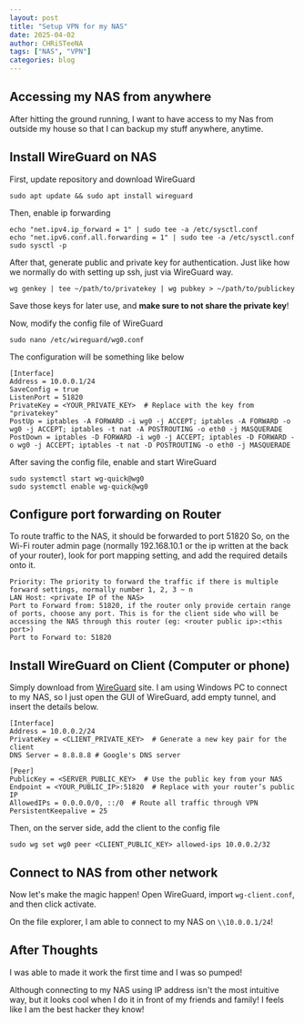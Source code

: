 ```yaml
---
layout: post
title: "Setup VPN for my NAS"
date: 2025-04-02
author: CHRiSTeeNA
tags: ["NAS", "VPN"]
categories: blog
---
```


## Accessing my NAS from anywhere
After hitting the ground running, I want to have access to my Nas from outside my house so that I can backup my stuff anywhere, anytime.

## Install WireGuard on NAS
First, update repository and download WireGuard
```
sudo apt update && sudo apt install wireguard
```
Then, enable ip forwarding
```
echo "net.ipv4.ip_forward = 1" | sudo tee -a /etc/sysctl.conf
echo "net.ipv6.conf.all.forwarding = 1" | sudo tee -a /etc/sysctl.conf
sudo sysctl -p
```
After that, generate public and private key for authentication. Just like how we normally do with setting up ssh, just via WireGuard way.
```
wg genkey | tee ~/path/to/privatekey | wg pubkey > ~/path/to/publickey
```
Save those keys for later use, and **make sure to not share the private key**!

Now, modify the config file of WireGuard
```
sudo nano /etc/wireguard/wg0.conf
```
The configuration will be something like below
```
[Interface]
Address = 10.0.0.1/24
SaveConfig = true
ListenPort = 51820
PrivateKey = <YOUR_PRIVATE_KEY>  # Replace with the key from "privatekey"
PostUp = iptables -A FORWARD -i wg0 -j ACCEPT; iptables -A FORWARD -o wg0 -j ACCEPT; iptables -t nat -A POSTROUTING -o eth0 -j MASQUERADE
PostDown = iptables -D FORWARD -i wg0 -j ACCEPT; iptables -D FORWARD -o wg0 -j ACCEPT; iptables -t nat -D POSTROUTING -o eth0 -j MASQUERADE
```
After saving the config file, enable and start WireGuard
```
sudo systemctl start wg-quick@wg0
sudo systemctl enable wg-quick@wg0
```
## Configure port forwarding on Router
To route traffic to the NAS, it should be forwarded to port 51820
So, on the Wi-Fi router admin page (normally 192.168.10.1 or the ip written at the back of your router), look for port mapping setting, and add the required details onto it.
```
Priority: The priority to forward the traffic if there is multiple forward settings, normally number 1, 2, 3 ~ n
LAN Host: <private IP of the NAS>
Port to Forward from: 51820, if the router only provide certain range of ports, choose any port. This is for the client side who will be accessing the NAS through this router (eg: <router public ip>:<this port>)
Port to Forward to: 51820
```

## Install WireGuard on Client (Computer or phone)
Simply download from [WireGuard](https://www.wireguard.com/install/) site.
I am using Windows PC to connect to my NAS, so I just open the GUI of WireGuard, add empty tunnel, and insert the details below.
```
[Interface]
Address = 10.0.0.2/24
PrivateKey = <CLIENT_PRIVATE_KEY>  # Generate a new key pair for the client
DNS Server = 8.8.8.8 # Google's DNS server

[Peer]
PublicKey = <SERVER_PUBLIC_KEY>  # Use the public key from your NAS
Endpoint = <YOUR_PUBLIC_IP>:51820  # Replace with your router’s public IP
AllowedIPs = 0.0.0.0/0, ::/0  # Route all traffic through VPN
PersistentKeepalive = 25
```

Then, on the server side, add the client to the config file
```
sudo wg set wg0 peer <CLIENT_PUBLIC_KEY> allowed-ips 10.0.0.2/32
```

## Connect to NAS from other network
Now let's make the magic happen!
Open WireGuard, import `wg-client.conf`, and then click activate.

On the file explorer, I am able to connect to my NAS on `\\10.0.0.1/24`!

## After Thoughts
I was able to made it work the first time and I was so pumped!

Although connecting to my NAS using IP address isn't the most intuitive way, but it looks cool when I do it in front of my friends and family! I feels like I am the best hacker they know!